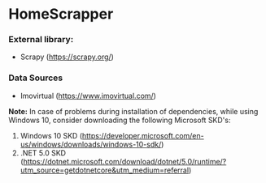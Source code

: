 # HomeScrapper

### External library:
- Scrapy (https://scrapy.org/)

### Data Sources
- Imovirtual (https://www.imovirtual.com/)


**Note:** In case of problems during installation of dependencies, while using Windows 10, consider downloading the following Microsoft SKD's: 
1. Windows 10 SKD (https://developer.microsoft.com/en-us/windows/downloads/windows-10-sdk/)
2. .NET 5.0 SKD (https://dotnet.microsoft.com/download/dotnet/5.0/runtime/?utm_source=getdotnetcore&utm_medium=referral)
